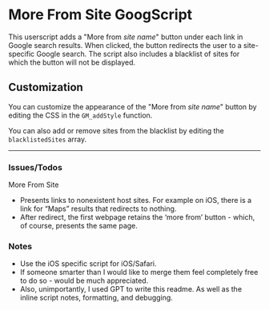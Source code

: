 # More From Site GoogScript

This userscript adds a "More from *site name*" button under each link in Google search results. When clicked, the button redirects the user to a site-specific Google search. The script also includes a blacklist of sites for which the button will not be displayed.

## Customization

You can customize the appearance of the "More from *site name*" button by editing the CSS in the `GM_addStyle` function.

You can also add or remove sites from the blacklist by editing the `blacklistedSites` array.

---
### Issues/Todos 

More From Site
- Presents links to nonexistent host sites. For example on iOS, there is a link for “Maps” results that redirects to nothing.
- After redirect, the first webpage retains the ‘more from’ button - which, of course, presents the same page.

### Notes

- Use the iOS specific script for iOS/Safari.
- If someone smarter than I would like to merge them feel completely free to do so - would be much appreciated.
- Also, unimportantly, I used GPT to write this readme. As well as the inline script notes, formatting, and debugging.
